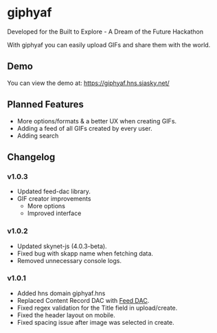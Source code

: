 # giphyaf

Developed for the Built to Explore - A Dream of the Future Hackathon

With giphyaf you can easily upload GIFs and share them with the world.

## Demo

You can view the demo at: https://giphyaf.hns.siasky.net/

## Planned Features

- More options/formats & a better UX when creating GIFs.
- Adding a feed of all GIFs created by every user.
- Adding search

## Changelog

### v1.0.3
- Updated feed-dac library.
- GIF creator improvements
  - More options
  - Improved interface

### v1.0.2
- Updated skynet-js (4.0.3-beta).
- Fixed bug with skapp name when fetching data.
- Removed unnecessary console logs.

### v1.0.1
- Added hns domain giphyaf.hns
- Replaced Content Record DAC with [Feed DAC](https://github.com/redsolver/feed-dac-library).
- Fixed regex validation for the Title field in upload/create.
- Fixed the header layout on mobile.
- Fixed spacing issue after image was selected in create.